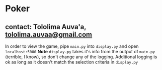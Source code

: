 # Poker
## contact: Tololima Auva'a, tololima.auvaa@gmail.com

In order to view the game, pipe `main.py` into `display.py` and open `localhost:5000`
**Note** `display.py` takes it's info from the output of `main.py` (terrible, I know), so don't change any of the logging. 
Additional logging is ok as long as it doesn't match the selection criteria in `display.py`

